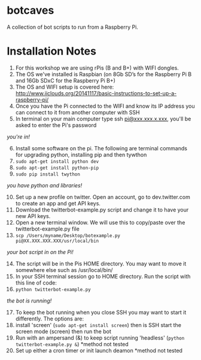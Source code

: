 botcaves
========
A collection of bot scripts to run from a Raspberry Pi.

Installation Notes
==================================
1. For this workshop we are using rPis (B and B+) with WIFI dongles. 
2. The OS we've installed is Raspbian (on 8Gb SD’s for the Raspberry Pi B and 16Gb SDxC for the Raspberry Pi B+)
3. The OS and WIFI setup is covered here: http://www.iiclouds.org/20141117/basic-instructions-to-set-up-a-raspberry-pi/
4. Once you have the Pi connected to the WIFI and know its IP address you can connect to it from another computer with SSH
5. In terminal on your main computer type ssh pi@xxx.xxx.x.xxx, you'll be asked to enter the Pi's password

*you're in!*

6. Install some software on the pi. The following are terminal commands for upgrading python, installing pip and then tywthon
7. ```sudo apt-get install python dev```
8. ```sudo apt-get install python-pip```
9. ```sudo pip install twython```

*you have python and libraries!*

10. Set up a new profile on twitter. Open an account, go to dev.twitter.com to create an app and get API keys. 
11. Download the twitterbot-example.py script and change it to have your new API keys.
12. Open a new terminal window. We will use this to copy/paste over the twitterbot-example.py file
13. ```scp /Users/myname/Desktop/botexample.py pi@XX.XXX.XXX.XXX/usr/local/bin```

*your bot script in on the Pi!*

14. The script will be in the Pis HOME directory. You may want to move it somewhere else such as /usr/local/bin/
15. In your SSH terminal session go to  HOME directory. Run the script with this line of code:
16. ```python twitterbot-example.py```

*the bot is running!*

17. To keep the bot running when you close SSH you may want to start it differently. The options are:
18. install 'screen' (```sudo apt-get install screen```) then is SSH start the screen mode (screen) then run the bot
19. Run with an ampersand (&) to keep script running 'headless' (```python twitterbot-example.py &```) *method not tested
20. Set up either a cron timer or init launch deamon *method not tested
